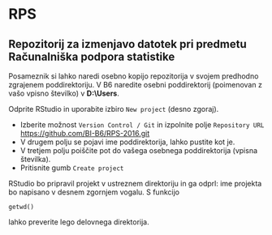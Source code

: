 # RPS

## Repozitorij za izmenjavo datotek pri predmetu **Računalniška podpora statistike**

Posameznik si lahko naredi osebno kopijo repozitorija v svojem predhodno zgrajenem poddirektoriju. V B6 naredite osebni poddirektorij (poimenovan z vašo vpisno številko) v **D:\Users**.

Odprite RStudio in uporabite izbiro `New project` (desno zgoraj). 
* Izberite možnost `Version Control / Git` in izpolnite polje `Repository URL`
https://github.com/BI-B6/RPS-2016.git
* V drugem polju se pojavi ime poddirektorija, lahko pustite kot je.
* V tretjem polju poiščite pot do vašega osebnega poddirektorija (vpisna številka).
* Pritisnite gumb `Create project`

RStudio bo pripravil projekt v ustreznem direktoriju in ga odprl: ime projekta bo napisano v desnem zgornjem vogalu.
S funkcijo 
```{r}
getwd()
``` 
lahko preverite lego delovnega direktorija.
